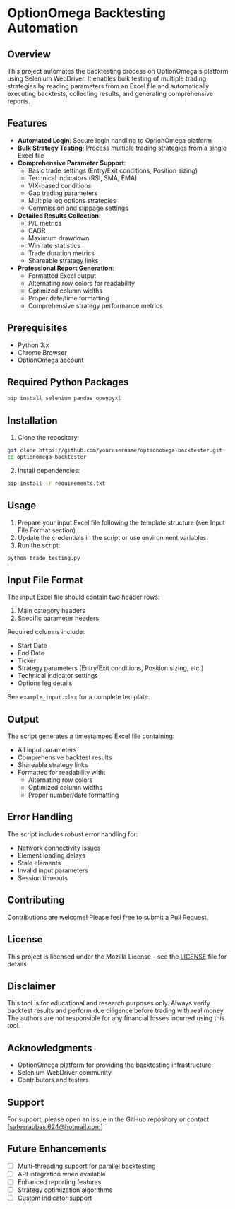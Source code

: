 # OptionOmega Backtesting Automation

## Overview
This project automates the backtesting process on OptionOmega's platform using Selenium WebDriver. It enables bulk testing of multiple trading strategies by reading parameters from an Excel file and automatically executing backtests, collecting results, and generating comprehensive reports.

## Features
- **Automated Login**: Secure login handling to OptionOmega platform
- **Bulk Strategy Testing**: Process multiple trading strategies from a single Excel file
- **Comprehensive Parameter Support**:
  - Basic trade settings (Entry/Exit conditions, Position sizing)
  - Technical indicators (RSI, SMA, EMA)
  - VIX-based conditions
  - Gap trading parameters
  - Multiple leg options strategies
  - Commission and slippage settings
- **Detailed Results Collection**:
  - P/L metrics
  - CAGR
  - Maximum drawdown
  - Win rate statistics
  - Trade duration metrics
  - Shareable strategy links
- **Professional Report Generation**:
  - Formatted Excel output
  - Alternating row colors for readability
  - Optimized column widths
  - Proper date/time formatting
  - Comprehensive strategy performance metrics

## Prerequisites
- Python 3.x
- Chrome Browser
- OptionOmega account

## Required Python Packages
```bash
pip install selenium pandas openpyxl
```

## Installation
1. Clone the repository:
```bash
git clone https://github.com/yourusername/optionomega-backtester.git
cd optionomega-backtester
```

2. Install dependencies:
```bash
pip install -r requirements.txt
```

## Usage
1. Prepare your input Excel file following the template structure (see Input File Format section)
2. Update the credentials in the script or use environment variables
3. Run the script:
```bash
python trade_testing.py
```

## Input File Format
The input Excel file should contain two header rows:
1. Main category headers
2. Specific parameter headers

Required columns include:
- Start Date
- End Date
- Ticker
- Strategy parameters (Entry/Exit conditions, Position sizing, etc.)
- Technical indicator settings
- Options leg details

See `example_input.xlsx` for a complete template.

## Output
The script generates a timestamped Excel file containing:
- All input parameters
- Comprehensive backtest results
- Shareable strategy links
- Formatted for readability with:
  - Alternating row colors
  - Optimized column widths
  - Proper number/date formatting

## Error Handling
The script includes robust error handling for:
- Network connectivity issues
- Element loading delays
- Stale elements
- Invalid input parameters
- Session timeouts

## Contributing
Contributions are welcome! Please feel free to submit a Pull Request.

## License
This project is licensed under the Mozilla License - see the [LICENSE](LICENSE) file for details.

## Disclaimer
This tool is for educational and research purposes only. Always verify backtest results and perform due diligence before trading with real money. The authors are not responsible for any financial losses incurred using this tool.

## Acknowledgments
- OptionOmega platform for providing the backtesting infrastructure
- Selenium WebDriver community
- Contributors and testers

## Support
For support, please open an issue in the GitHub repository or contact [safeerabbas.624@hotmail.com]

## Future Enhancements
- [ ] Multi-threading support for parallel backtesting
- [ ] API integration when available
- [ ] Enhanced reporting features
- [ ] Strategy optimization algorithms
- [ ] Custom indicator support

